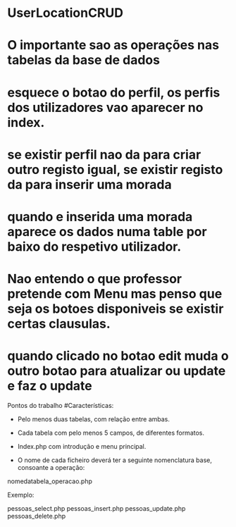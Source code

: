 # UserLocationCRUD
# O importante sao as operações nas tabelas da base de dados
# esquece o botao do perfil, os perfis dos utilizadores vao aparecer no index.
# se existir perfil nao da para criar outro registo igual, se existir registo da para inserir uma morada
# quando e inserida uma morada aparece os dados numa table por baixo do respetivo utilizador.
# Nao entendo o que professor pretende com Menu mas penso que seja os botoes disponiveis se existir certas clausulas. 
# quando clicado no botao edit muda o outro botao para atualizar ou update e faz o update

Pontos do trabalho
#Características:

- Pelo menos duas tabelas, com relação entre ambas.

- Cada tabela com pelo menos 5 campos, de diferentes formatos.

- Index.php com introdução e menu  principal.

- O nome de cada ficheiro deverá ter a seguinte nomenclatura base, consoante a operação:

nomedatabela_operacao.php

Exemplo:

pessoas_select.php
pessoas_insert.php
pessoas_update.php
pessoas_delete.php

